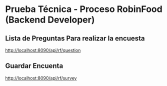 
# Prueba Técnica - Proceso RobinFood (Backend Developer)


## Lista de Preguntas Para realizar la encuesta
[http://localhost:8090/api/rf/question](http://localhost:8090/api/rf/question)


## Guardar Encuenta
[http://localhost:8090/api/rf/survey](http://localhost:8090/api/rf/survey)
 

